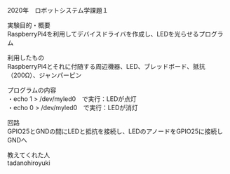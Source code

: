 2020年　ロボットシステム学課題１<br>

実験目的・概要<br>
RaspberryPi4を利用してデバイスドライバを作成し、LEDを光らせるプログラム<br>

利用したもの<br>
RaspberryPi4とそれに付随する周辺機器、LED、ブレッドボード、抵抗（200Ω）、ジャンパーピン<br>

プログラムの内容<br>
・echo 1 > /dev/myled0　で実行：LEDが点灯<br>
・echo 0 > /dev/myled0　で実行：LEDが消灯<br>

回路<br>
GPIO25とGNDの間にLEDと抵抗を接続し、LEDのアノードをGPIO25に接続しGNDへ<br>

教えてくれた人<br>
tadanohiroyuki<br>
